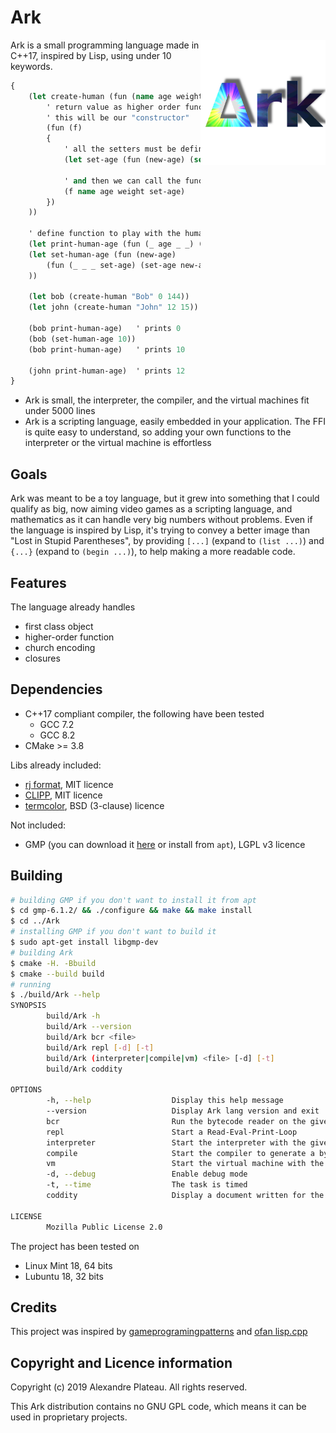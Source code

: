 # Ark

<img align="right" src="images/Ark.png" width=200px>

Ark is a small programming language made in C++17, inspired by Lisp, using under 10 keywords.

```clojure
{
    (let create-human (fun (name age weight)
        ' return value as higher order function to manipulate the data above
        ' this will be our "constructor"
        (fun (f)
        {
            ' all the setters must be defined in this scope
            (let set-age (fun (new-age) (set age new-age)))

            ' and then we can call the function
            (f name age weight set-age)
        })
    ))

    ' define function to play with the human more easily
    (let print-human-age (fun (_ age _ _) (print age)))
    (let set-human-age (fun (new-age)
        (fun (_ _ _ set-age) (set-age new-age))
    ))

    (let bob (create-human "Bob" 0 144))
    (let john (create-human "John" 12 15))

    (bob print-human-age)   ' prints 0
    (bob (set-human-age 10))
    (bob print-human-age)   ' prints 10

    (john print-human-age)  ' prints 12
}
```

* Ark is small, the interpreter, the compiler, and the virtual machines fit under 5000 lines
* Ark is a scripting language, easily embedded in your application. The FFI is quite easy to understand, so adding your own functions to the interpreter or the virtual machine is effortless

## Goals

Ark was meant to be a toy language, but it grew into something that I could qualify as big, now aiming video games as a scripting language, and mathematics as it can handle very big numbers without problems. Even if the language is inspired by Lisp, it's trying to convey a better image than "Lost in Stupid Parentheses", by providing `[...]` (expand to `(list ...)`) and `{...}` (expand to `(begin ...)`), to help making a more readable code.

## Features

The language already handles
* first class object
* higher-order function
* church encoding
* closures

## Dependencies

* C++17 compliant compiler, the following have been tested
    * GCC 7.2
    * GCC 8.2
* CMake >= 3.8

Libs already included:
* [rj format](https://github.com/ryjen/format), MIT licence
* [CLIPP](https://github.com/muellan/clipp), MIT licence
* [termcolor](https://github.com/ikalnytskyi/termcolor), BSD (3-clause) licence

Not included:
* GMP (you can download it [here](https://ftp.gnu.org/gnu/gmp/gmp-6.1.2.tar.bz2) or install from `apt`), LGPL v3 licence

## Building

```bash
# building GMP if you don't want to install it from apt
$ cd gmp-6.1.2/ && ./configure && make && make install
$ cd ../Ark
# installing GMP if you don't want to build it
$ sudo apt-get install libgmp-dev
# building Ark
$ cmake -H. -Bbuild
$ cmake --build build
# running
$ ./build/Ark --help
SYNOPSIS
        build/Ark -h 
        build/Ark --version 
        build/Ark bcr <file> 
        build/Ark repl [-d] [-t] 
        build/Ark (interpreter|compile|vm) <file> [-d] [-t] 
        build/Ark coddity 

OPTIONS
        -h, --help                  Display this help message
        --version                   Display Ark lang version and exit
        bcr                         Run the bytecode reader on the given file
        repl                        Start a Read-Eval-Print-Loop
        interpreter                 Start the interpreter with the given Ark source file
        compile                     Start the compiler to generate a bytecode file from the given Ark source file
        vm                          Start the virtual machine with the given bytecode file
        -d, --debug                 Enable debug mode
        -t, --time                  The task is timed
        coddity                     Display a document written for the Coddity contest

LICENSE
        Mozilla Public License 2.0
```

The project has been tested on
* Linux Mint 18, 64 bits
* Lubuntu 18, 32 bits

## Credits

This project was inspired by [gameprogramingpatterns](http://gameprogrammingpatterns.com/bytecode.html) and [ofan lisp.cpp](https://gist.github.com/ofan/721464)

## Copyright and Licence information

Copyright (c) 2019 Alexandre Plateau. All rights reserved.

This Ark distribution contains no GNU GPL code, which means it can be used in proprietary projects.